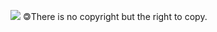 <a href="https://magentahardcore.com"><img id="magenta hardcore banner" src="https://magentahardcore.com/imgsAssets/banners/magentahardcorebanner.png"></a>
🄯There is no copyright but the right to copy.
